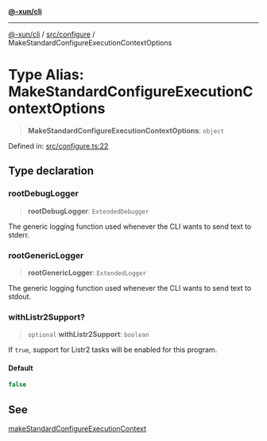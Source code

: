 [**@-xun/cli**](../../../README.md)

***

[@-xun/cli](../../../README.md) / [src/configure](../README.md) / MakeStandardConfigureExecutionContextOptions

# Type Alias: MakeStandardConfigureExecutionContextOptions

> **MakeStandardConfigureExecutionContextOptions**: `object`

Defined in: [src/configure.ts:22](https://github.com/Xunnamius/cli-utils/blob/7f8ef5efdc5cf88e30e7ff639a19dc6088662732/src/configure.ts#L22)

## Type declaration

### rootDebugLogger

> **rootDebugLogger**: `ExtendedDebugger`

The generic logging function used whenever the CLI wants to send text to
stderr.

### rootGenericLogger

> **rootGenericLogger**: `ExtendedLogger`

The generic logging function used whenever the CLI wants to send text to
stdout.

### withListr2Support?

> `optional` **withListr2Support**: `boolean`

If `true`, support for Listr2 tasks will be enabled for this program.

#### Default

```ts
false
```

## See

[makeStandardConfigureExecutionContext](../functions/makeStandardConfigureExecutionContext.md)
